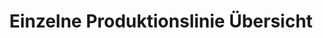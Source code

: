 ---
layout: article
title: Einzelne Produktionslinie Übersicht
description: 
  - Dieses Board gibt eine Übersicht wie der aktuell soll/ist status einer Bestellung ist und zeigt den aktuellen OEE (GAE) Wert an und zeigt wie sich dieser entwickelt hat.
lang: de
weight: 500
isDraft: false
ref: Production_Single_Line_Overview
category:
  - Production
image: Production_Single_Line_Overview_DE.png
download: Production_Single_Line_Overview_DE.pbmx
overview_description:
overview_benefits:
overview_data_sources:
---